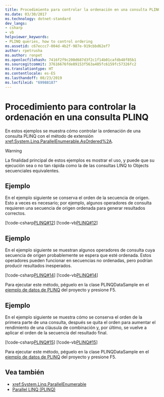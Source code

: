 ```yaml
---
title: Procedimiento para controlar la ordenación en una consulta PLINQ
ms.date: 03/30/2017
ms.technology: dotnet-standard
dev_langs:
- csharp
- vb
helpviewer_keywords:
- PLINQ queries, how to control ordering
ms.assetid: c67eccc7-004d-4b2f-987e-919cbbd62ef7
author: rpetrusha
ms.author: ronpet
ms.openlocfilehash: 7416f2f9c200d687d3f2c1f14b01cafdb48f85b1
ms.sourcegitcommit: 37616676fde89153f563a485fc6159fc57326fc2
ms.translationtype: HT
ms.contentlocale: es-ES
ms.lasthandoff: 08/23/2019
ms.locfileid: "69988187"
---
```

# <a name="how-to-control-ordering-in-a-plinq-query"></a>Procedimiento para controlar la ordenación en una consulta PLINQ
En estos ejemplos se muestra cómo controlar la ordenación de una consulta PLINQ con el método de extensión <xref:System.Linq.ParallelEnumerable.AsOrdered%2A>.  
  
> [!WARNING]
> La finalidad principal de estos ejemplos es mostrar el uso, y puede que su ejecución sea o no tan rápida como la de las consultas LINQ to Objects secuenciales equivalentes.  
  
## <a name="example"></a>Ejemplo  
 En el ejemplo siguiente se conserva el orden de la secuencia de origen. Esto a veces es necesario; por ejemplo, algunos operadores de consulta requieren una secuencia de origen ordenada para generar resultados correctos.  
  
 [!code-csharp[PLINQ#12](../../../samples/snippets/csharp/VS_Snippets_Misc/plinq/cs/plinqsamples.cs#12)]
 [!code-vb[PLINQ#12](../../../samples/snippets/visualbasic/VS_Snippets_Misc/plinq/vb/plinqsnippets1.vb#12)]  
  
## <a name="example"></a>Ejemplo  
 En el ejemplo siguiente se muestran algunos operadores de consulta cuya secuencia de origen probablemente se espera que esté ordenada. Estos operadores pueden funcionar en secuencias no ordenadas, pero podrían producir resultados inesperados.  
  
 [!code-csharp[PLINQ#14](../../../samples/snippets/csharp/VS_Snippets_Misc/plinq/cs/plinqsamples.cs#14)]
 [!code-vb[PLINQ#14](../../../samples/snippets/visualbasic/VS_Snippets_Misc/plinq/vb/plinqsnippets1.vb#14)]  
  
 Para ejecutar este método, péguelo en la clase PLINQDataSample en el [ejemplo de datos de PLINQ](../../../docs/standard/parallel-programming/plinq-data-sample.md) del proyecto y presione F5.  
  
## <a name="example"></a>Ejemplo  
 En el ejemplo siguiente se muestra cómo se conserva el orden de la primera parte de una consulta, después se quita el orden para aumentar el rendimiento de una cláusula de combinación y, por último, se vuelve a aplicar el orden de la secuencia del resultado final.  
  
 [!code-csharp[PLINQ#15](../../../samples/snippets/csharp/VS_Snippets_Misc/plinq/cs/plinqsamples.cs#15)]
 [!code-vb[PLINQ#15](../../../samples/snippets/visualbasic/VS_Snippets_Misc/plinq/vb/plinqsnippets1.vb#15)]  
  
 Para ejecutar este método, péguelo en la clase PLINQDataSample en el [ejemplo de datos de PLINQ](../../../docs/standard/parallel-programming/plinq-data-sample.md) del proyecto y presione F5.  
  
## <a name="see-also"></a>Vea también

- <xref:System.Linq.ParallelEnumerable>
- [Parallel LINQ (PLINQ)](../../../docs/standard/parallel-programming/parallel-linq-plinq.md)
